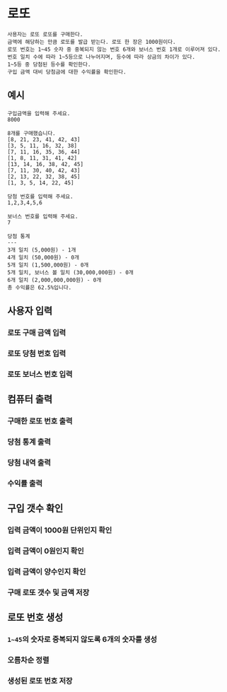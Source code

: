 # 로또
```
사용자는 로또 로또를 구매한다. 
금액에 해당하는 만큼 로또를 발급 받는다. 로또 한 장은 1000원이다.
로또 번호는 1~45 숫자 중 중복되지 않는 번호 6개와 보너스 번호 1개로 이루어져 있다.
번호 일치 수에 따라 1~5등으로 나누어지며, 등수에 따라 상금의 차이가 있다.
1~5등 중 당첨된 등수를 확인한다.
구입 금액 대비 당첨금에 대한 수익률을 확인한다.
```
## 예시
```
구입금액을 입력해 주세요.
8000

8개를 구매했습니다.
[8, 21, 23, 41, 42, 43] 
[3, 5, 11, 16, 32, 38] 
[7, 11, 16, 35, 36, 44] 
[1, 8, 11, 31, 41, 42] 
[13, 14, 16, 38, 42, 45] 
[7, 11, 30, 40, 42, 43] 
[2, 13, 22, 32, 38, 45] 
[1, 3, 5, 14, 22, 45]

당첨 번호를 입력해 주세요.
1,2,3,4,5,6

보너스 번호를 입력해 주세요.
7

당첨 통계
---
3개 일치 (5,000원) - 1개
4개 일치 (50,000원) - 0개
5개 일치 (1,500,000원) - 0개
5개 일치, 보너스 볼 일치 (30,000,000원) - 0개
6개 일치 (2,000,000,000원) - 0개
총 수익률은 62.5%입니다.
```

## 사용자 입력
### 로또 구매 금액 입력
### 로또 당첨 번호 입력
### 로또 보너스 번호 입력

## 컴퓨터 출력
### 구매한 로또 번호 출력
### 당첨 통계 출력
### 당첨 내역 출력
### 수익률 출력

## 구입 갯수 확인
### 입력 금액이 1000원 단위인지 확인
### 입력 금액이 0원인지 확인
### 입력 금액이 양수인지 확인
### 구매 로또 갯수 및 금액 저장


## 로또 번호 생성
### `1~45`의 숫자로 중복되지 않도록 6개의 숫자를 생성
### 오름차순 정렬
### 생성된 로또 번호 저장